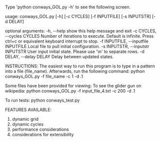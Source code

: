 
Type 'python conways_GOL.py -h' to see the following screen.

usage: conways_GOL.py [-h] [-c CYCLES] [-f INPUTFILE] [-s INPUTSTR] [-d DELAY]

optional arguments:
  -h, --help            show this help message and exit
  -c CYCLES, --cycles CYCLES
                        Number of iterations to execute. Default is infinite.
			Press ctrl+c or equivalent keyboard interrupt to stop.
  -f INPUTFILE, --inputfile INPUTFILE
                        Local file to pull initial configuration.
  -s INPUTSTR, --inputstr INPUTSTR
                        User input initial state. Please use '\n' to separate
                        rows.
  -d DELAY, --delay DELAY
                        Delay between updated states.

INSTRUCTIONS:
The easiest way to run this program is to type in a pattern into a file (file_name).
Afterwards, run the following command:
python conways_GOL.py -f file_name -c 1 -d .1

Some files have been provided for viewing:
To see the glider gun on wikipedia: python conways_GOL.py -f input_file_4.txt -c 200 -d .1

To run tests:
python conways_test.py


FEATURES AVAILABLE:
1. dynamic grid
2. dynamic cycles
3. performance considerations
4. considerations for extensibility